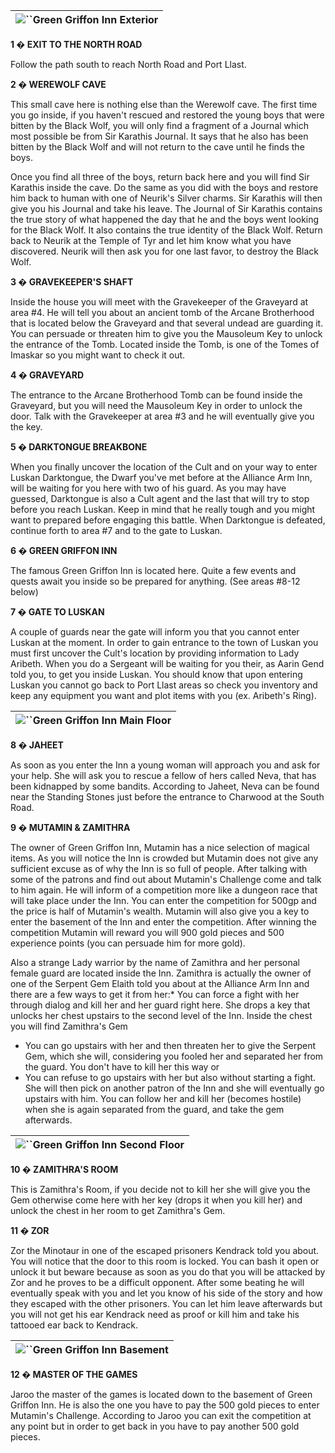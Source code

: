 | ![](https://www.gamebanshee.com/neverwinternights/nwnwalkthrough/maps/greengriffoninn_ext.jpg)``Green Griffon Inn Exterior |
| :-----------------------------------------------------------------------------------------------------------------------------: |

**1 � EXIT TO THE NORTH ROAD**

Follow the path south to reach North Road and Port Llast.

**2 � WEREWOLF CAVE**

This small cave here is nothing else than the Werewolf cave. The first time you go inside, if you haven't rescued and restored the young boys that were bitten by the Black Wolf, you will only find a fragment of a Journal which most possible be from Sir Karathis Journal. It says that he also has been bitten by the Black Wolf and will not return to the cave until he finds the boys.

Once you find all three of the boys, return back here and you will find Sir Karathis inside the cave. Do the same as you did with the boys and restore him back to human with one of Neurik's Silver charms. Sir Karathis will then give you his Journal and take his leave. The Journal of Sir Karathis contains the true story of what happened the day that he and the boys went looking for the Black Wolf. It also contains the true identity of the Black Wolf. Return back to Neurik at the Temple of Tyr and let him know what you have discovered. Neurik will then ask you for one last favor, to destroy the Black Wolf.

**3 � GRAVEKEEPER'S SHAFT**

Inside the house you will meet with the Gravekeeper of the Graveyard at area #4. He will tell you about an ancient tomb of the Arcane Brotherhood that is located below the Graveyard and that several undead are guarding it. You can persuade or threaten him to give you the Mausoleum Key to unlock the entrance of the Tomb. Located inside the Tomb, is one of the Tomes of Imaskar so you might want to check it out.

**4 � GRAVEYARD**

The entrance to the Arcane Brotherhood Tomb can be found inside the Graveyard, but you will need the Mausoleum Key in order to unlock the door. Talk with the Gravekeeper at area #3 and he will eventually give you the key.

**5 � DARKTONGUE BREAKBONE**

When you finally uncover the location of the Cult and on your way to enter Luskan Darktongue, the Dwarf you've met before at the Alliance Arm Inn, will be waiting for you here with two of his guard. As you may have guessed, Darktongue is also a Cult agent and the last that will try to stop before you reach Luskan. Keep in mind that he really tough and you might want to prepared before engaging this battle. When Darktongue is defeated, continue forth to area #7 and to the gate to Luskan.

**6 � GREEN GRIFFON INN**

The famous Green Griffon Inn is located here. Quite a few events and quests await you inside so be prepared for anything. (See areas #8-12 below)

**7 � GATE TO LUSKAN**

A couple of guards near the gate will inform you that you cannot enter Luskan at the moment. In order to gain entrance to the town of Luskan you must first uncover the Cult's location by providing information to Lady Aribeth. When you do a Sergeant will be waiting for you their, as Aarin Gend told you, to get you inside Luskan. You should know that upon entering Luskan you cannot go back to Port Llast areas so check you inventory and keep any equipment you want and plot items with you (ex. Aribeth's Ring).

| ![](https://www.gamebanshee.com/neverwinternights/nwnwalkthrough/maps/greengriffoninn_lvl1.jpg)``Green Griffon Inn Main Floor |
| :--------------------------------------------------------------------------------------------------------------------------------: |

**8 � JAHEET**

As soon as you enter the Inn a young woman will approach you and ask for your help. She will ask you to rescue a fellow of hers called Neva, that has been kidnapped by some bandits. According to Jaheet, Neva can be found near the Standing Stones just before the entrance to Charwood at the South Road.

**9 � MUTAMIN & ZAMITHRA**

The owner of Green Griffon Inn, Mutamin has a nice selection of magical items. As you will notice the Inn is crowded but Mutamin does not give any sufficient excuse as of why the Inn is so full of people. After talking with some of the patrons and find out about Mutamin's Challenge come and talk to him again. He will inform of a competition more like a dungeon race that will take place under the Inn. You can enter the competition for 500gp and the price is half of Mutamin's wealth. Mutamin will also give you a key to enter the basement of the Inn and enter the competition. After winning the competition Mutamin will reward you will 900 gold pieces and 500 experience points (you can persuade him for more gold).

Also a strange Lady warrior by the name of Zamithra and her personal female guard are located inside the Inn. Zamithra is actually the owner of one of the Serpent Gem Elaith told you about at the Alliance Arm Inn and there are a few ways to get it from her:* You can force a fight with her through dialog and kill her and her guard right here. She drops a key that unlocks her chest upstairs to the second level of the Inn. Inside the chest you will find Zamithra's Gem

* You can go upstairs with her and then threaten her to give the Serpent Gem, which she will, considering you fooled her and separated her from the guard. You don't have to kill her this way or
* You can refuse to go upstairs with her but also without starting a fight. She will then pick on another patron of the Inn and she will eventually go upstairs with him. You can follow her and kill her (becomes hostile) when she is again separated from the guard, and take the gem afterwards.


| ![](https://www.gamebanshee.com/neverwinternights/nwnwalkthrough/maps/greengriffoninn_lvl2.jpg)``Green Griffon Inn Second Floor |
| :----------------------------------------------------------------------------------------------------------------------------------: |

**10 � ZAMITHRA'S ROOM**

This is Zamithra's Room, if you decide not to kill her she will give you the Gem otherwise come here with her key (drops it when you kill her) and unlock the chest in her room to get Zamithra's Gem.

**11 � ZOR**

Zor the Minotaur in one of the escaped prisoners Kendrack told you about. You will notice that the door to this room is locked. You can bash it open or unlock it but beware because as soon as you do that you will be attacked by Zor and he proves to be a difficult opponent. After some beating he will eventually speak with you and let you know of his side of the story and how they escaped with the other prisoners. You can let him leave afterwards but you will not get his ear Kendrack need as proof or kill him and take his tattooed ear back to Kendrack.

| ![](https://www.gamebanshee.com/neverwinternights/nwnwalkthrough/maps/greengriffoninn_bs.jpg)``Green Griffon Inn Basement |
| :----------------------------------------------------------------------------------------------------------------------------: |

**12 � MASTER OF THE GAMES**

Jaroo the master of the games is located down to the basement of Green Griffon Inn. He is also the one you have to pay the 500 gold pieces to enter Mutamin's Challenge. According to Jaroo you can exit the competition at any point but in order to get back in you have to pay another 500 gold pieces.
